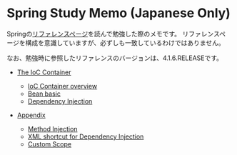 # Spring Study Memo (Japanese Only)

Springの[リファレンスページ](http://docs.spring.io/spring/docs/current/spring-framework-reference/htmlsingle/)を読んで勉強した際のメモです。
リファレンスページを構成を意識していますが、必ずしも一致しているわけではありません。

なお、勉強時に参照したリファレンスのバージョンは、4.1.6.RELEASEです。

* [The IoC Container](ioc-container/readme.md)
    * [IoC Container overview](ioc-container/01.container-overview.md)
    * [Bean basic](ioc-container/02.bean-basic.md)
    * [Dependency Injection](ioc-container/03.dependency-injection.md)

* [Appendix](appendix/readme.md)
    * [Method Injection](appendix/method-injection.md)
    * [XML shortcut for Dependency Injection](appendix/injection-shortcut-namespace.md)
    * [Custom Scope](appendix/custom-scope.md)